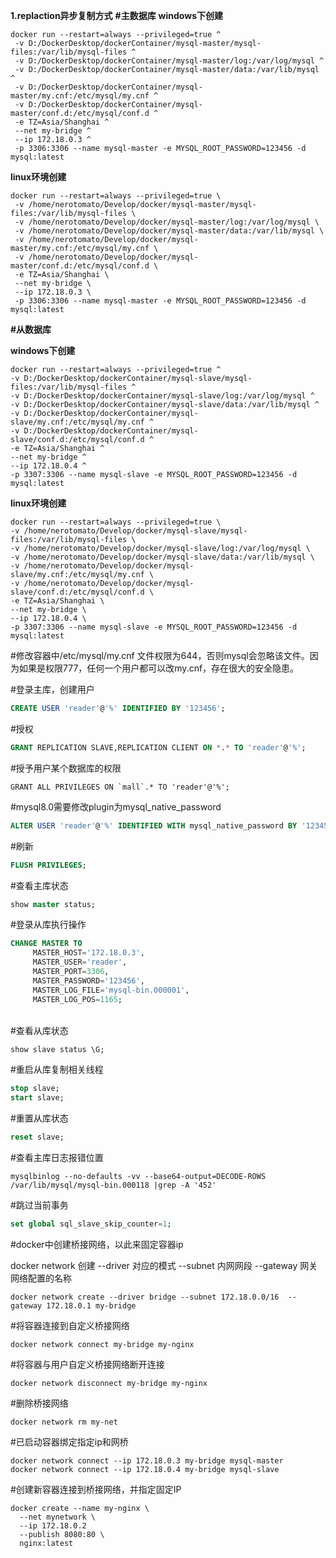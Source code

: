 **1.replaction异步复制方式**
**#主数据库**
**windows下创建**

```shell
docker run --restart=always --privileged=true ^
 -v D:/DockerDesktop/dockerContainer/mysql-master/mysql-files:/var/lib/mysql-files ^
 -v D:/DockerDesktop/dockerContainer/mysql-master/log:/var/log/mysql ^
 -v D:/DockerDesktop/dockerContainer/mysql-master/data:/var/lib/mysql ^
 -v D:/DockerDesktop/dockerContainer/mysql-master/my.cnf:/etc/mysql/my.cnf ^
 -v D:/DockerDesktop/dockerContainer/mysql-master/conf.d:/etc/mysql/conf.d ^
 -e TZ=Asia/Shanghai ^
 --net my-bridge ^
 --ip 172.18.0.3 ^
 -p 3306:3306 --name mysql-master -e MYSQL_ROOT_PASSWORD=123456 -d mysql:latest
```

**linux环境创建**

```shell
docker run --restart=always --privileged=true \
 -v /home/nerotomato/Develop/docker/mysql-master/mysql-files:/var/lib/mysql-files \
 -v /home/nerotomato/Develop/docker/mysql-master/log:/var/log/mysql \
 -v /home/nerotomato/Develop/docker/mysql-master/data:/var/lib/mysql \
 -v /home/nerotomato/Develop/docker/mysql-master/my.cnf:/etc/mysql/my.cnf \
 -v /home/nerotomato/Develop/docker/mysql-master/conf.d:/etc/mysql/conf.d \
 -e TZ=Asia/Shanghai \
 --net my-bridge \
 --ip 172.18.0.3 \
 -p 3306:3306 --name mysql-master -e MYSQL_ROOT_PASSWORD=123456 -d mysql:latest
```

**#从数据库**

**windows下创建**

```shell
docker run --restart=always --privileged=true ^
-v D:/DockerDesktop/dockerContainer/mysql-slave/mysql-files:/var/lib/mysql-files ^
-v D:/DockerDesktop/dockerContainer/mysql-slave/log:/var/log/mysql ^
-v D:/DockerDesktop/dockerContainer/mysql-slave/data:/var/lib/mysql ^
-v D:/DockerDesktop/dockerContainer/mysql-slave/my.cnf:/etc/mysql/my.cnf ^
-v D:/DockerDesktop/dockerContainer/mysql-slave/conf.d:/etc/mysql/conf.d ^
-e TZ=Asia/Shanghai ^
--net my-bridge ^
--ip 172.18.0.4 ^
-p 3307:3306 --name mysql-slave -e MYSQL_ROOT_PASSWORD=123456 -d mysql:latest
```

**linux环境创建**

```shell
docker run --restart=always --privileged=true \
-v /home/nerotomato/Develop/docker/mysql-slave/mysql-files:/var/lib/mysql-files \
-v /home/nerotomato/Develop/docker/mysql-slave/log:/var/log/mysql \
-v /home/nerotomato/Develop/docker/mysql-slave/data:/var/lib/mysql \
-v /home/nerotomato/Develop/docker/mysql-slave/my.cnf:/etc/mysql/my.cnf \
-v /home/nerotomato/Develop/docker/mysql-slave/conf.d:/etc/mysql/conf.d \
-e TZ=Asia/Shanghai \
--net my-bridge \
--ip 172.18.0.4 \
-p 3307:3306 --name mysql-slave -e MYSQL_ROOT_PASSWORD=123456 -d mysql:latest
```



#修改容器中/etc/mysql/my.cnf 文件权限为644，否则mysql会忽略该文件。因为如果是权限777，任何一个用户都可以改my.cnf，存在很大的安全隐患。

#登录主库，创建用户

```sql
CREATE USER 'reader'@'%' IDENTIFIED BY '123456';
```

#授权

```sql
GRANT REPLICATION SLAVE,REPLICATION CLIENT ON *.* TO 'reader'@'%';
```

#授予用户某个数据库的权限

```shell
GRANT ALL PRIVILEGES ON `mall`.* TO 'reader'@'%';
```

#mysql8.0需要修改plugin为mysql_native_password

```sql
ALTER USER 'reader'@'%' IDENTIFIED WITH mysql_native_password BY '123456';
```

#刷新

```sql
FLUSH PRIVILEGES;
```

#查看主库状态

```sql
show master status;
```

#登录从库执行操作

```sql
CHANGE MASTER TO
     MASTER_HOST='172.18.0.3',
     MASTER_USER='reader',
     MASTER_PORT=3306,
     MASTER_PASSWORD='123456',
     MASTER_LOG_FILE='mysql-bin.000001',
     MASTER_LOG_POS=1165;
```

​	 
#查看从库状态

```sql
show slave status \G;
```

#重启从库复制相关线程

```sql
stop slave;
start slave;
```

#重置从库状态

```sql
reset slave;
```

#查看主库日志报错位置

```shell
mysqlbinlog --no-defaults -vv --base64-output=DECODE-ROWS /var/lib/mysql/mysql-bin.000118 |grep -A '452' 
```

#跳过当前事务

```sql
set global sql_slave_skip_counter=1;
```

#docker中创建桥接网络，以此来固定容器ip

docker network 创建  --driver 对应的模式   --subnet 内网网段   --gateway 网关  网络配置的名称

```shell
docker network create --driver bridge --subnet 172.18.0.0/16  --gateway 172.18.0.1 my-bridge
```

#将容器连接到自定义桥接网络

```shell
docker network connect my-bridge my-nginx
```

#将容器与用户自定义桥接网络断开连接

```shell
docker network disconnect my-bridge my-nginx
```

#删除桥接网络

```shell
docker network rm my-net
```

#已启动容器绑定指定ip和网桥

```shell
docker network connect --ip 172.18.0.3 my-bridge mysql-master
docker network connect --ip 172.18.0.4 my-bridge mysql-slave
```

#创建新容器连接到桥接网络，并指定固定IP

```shell
docker create --name my-nginx \
  --net mynetwork \
  --ip 172.18.0.2
  --publish 8080:80 \
  nginx:latest  
```

